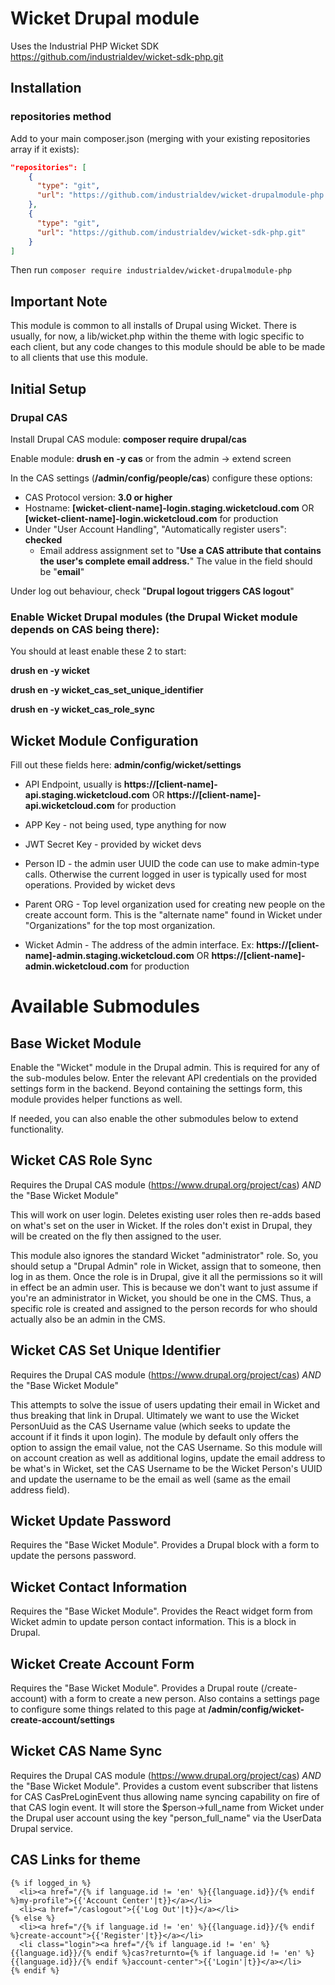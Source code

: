 # Wicket Drupal module

Uses the Industrial PHP Wicket SDK
https://github.com/industrialdev/wicket-sdk-php.git

## Installation

### repositories method

Add to your main composer.json (merging with your existing repositories array if it exists):

```json
"repositories": [
    {
      "type": "git",
      "url": "https://github.com/industrialdev/wicket-drupalmodule-php.git"
    },
    {
      "type": "git",
      "url": "https://github.com/industrialdev/wicket-sdk-php.git"
    }
]
```

Then run `composer require industrialdev/wicket-drupalmodule-php`



## Important Note

This module is common to all installs of Drupal using Wicket. There is usually, for now, a lib/wicket.php within the theme with logic specific to each client, but any code changes to this module should be able to be made to all clients that use this module.

## Initial Setup


### Drupal CAS
Install Drupal CAS module: **composer require drupal/cas**

Enable module: **drush en -y cas** or from the admin -> extend screen

In the CAS settings (**/admin/config/people/cas**) configure these options:
 - CAS Protocol version: **3.0 or higher**
 - Hostname: **[wicket-client-name]-login.staging.wicketcloud.com** OR **[wicket-client-name]-login.wicketcloud.com** for production 
 - Under "User Account Handling", "Automatically register users": **checked**
    - Email address assignment set to "**Use a CAS attribute that contains the user's complete email address.**" The value in the field should be "**email**"

Under log out behaviour, check "**Drupal logout triggers CAS logout**"


### Enable Wicket Drupal modules (the Drupal Wicket module depends on CAS being there):
You should at least enable these 2 to start:

**drush en -y wicket**

**drush en -y wicket_cas_set_unique_identifier**

**drush en -y wicket_cas_role_sync**




Wicket Module Configuration
------------------------
Fill out these fields here: **admin/config/wicket/settings**
 - API Endpoint, usually is **https://[client-name]-api.staging.wicketcloud.com** OR **https://[client-name]-api.wicketcloud.com** for production

 - APP Key - not being used, type anything for now
 
 - JWT Secret Key - provided by wicket devs
 
 - Person ID - the admin user UUID the code can use to make admin-type calls. Otherwise the current logged in user is typically used for most operations. Provided by wicket devs
 
 - Parent ORG - Top level organization used for creating new people on the create account form. This is the "alternate name" found in Wicket under "Organizations" for the top most organization. 
 
 - Wicket Admin - The address of the admin interface. Ex: **https://[client-name]-admin.staging.wicketcloud.com** OR **https://[client-name]-admin.wicketcloud.com** for production


# Available Submodules

## Base Wicket Module
Enable the "Wicket" module in the Drupal admin. This is required for any of the sub-modules below. Enter the relevant API credentials on the provided settings form in the backend. Beyond containing the settings form, this module provides helper functions as well.

If needed, you can also enable the other submodules below to extend functionality.

## Wicket CAS Role Sync

Requires the Drupal CAS module (https://www.drupal.org/project/cas) *AND* the "Base Wicket Module"

This will work on user login. Deletes existing user roles then re-adds based on what's set on the user in Wicket. If the roles don't exist in
Drupal, they will be created on the fly then assigned to the user.

This module also ignores the standard Wicket "administrator" role. So, you should setup a "Drupal Admin" role in Wicket, assign that to someone, then log in as them. Once the role is in Drupal, give it all the permissions so it will in effect be an admin user. This is because we don't want to just assume if you're an administrator in Wicket, you should be one in the CMS. Thus, a specific role is created and assigned to the person records for who should actually also be an admin in the CMS.

## Wicket CAS Set Unique Identifier

Requires the Drupal CAS module (https://www.drupal.org/project/cas) *AND* the "Base Wicket Module"

This attempts to solve the issue of users updating their email in Wicket and thus breaking that link in Drupal. Ultimately we want to use the Wicket PersonUuid as the CAS Username value (which seeks to update the account if it finds it upon login). The module by default only offers the option to assign the email value, not the CAS Username. So this module will on account creation as well as additional logins, update the email address to be what's in Wicket, set the CAS Username to be the Wicket Person's UUID and update the username to be the email as well (same as the email address field).

## Wicket Update Password

Requires the "Base Wicket Module". Provides a Drupal block with a form to update the persons password.

## Wicket Contact Information

Requires the "Base Wicket Module". Provides the React widget form from Wicket admin to update person contact information. This is a block in Drupal.

## Wicket Create Account Form

Requires the "Base Wicket Module". Provides a Drupal route (/create-account) with a form to create a new person. Also contains a settings page to configure some things related to this page at **/admin/config/wicket-create-account/settings**

## Wicket CAS Name Sync

Requires the Drupal CAS module (https://www.drupal.org/project/cas) *AND* the "Base Wicket Module". Provides a custom event subscriber that listens for CAS CasPreLoginEvent thus allowing name syncing capability on fire of that CAS login event. It will store the $person->full_name from Wicket under the Drupal user account using the key "person_full_name" via the UserData Drupal service.



## CAS Links for theme
```
{% if logged_in %}
  <li><a href="/{% if language.id != 'en' %}{{language.id}}/{% endif %}my-profile">{{'Account Center'|t}}</a></li>
  <li><a href="/caslogout">{{'Log Out'|t}}</a></li>
{% else %}
  <li><a href="/{% if language.id != 'en' %}{{language.id}}/{% endif %}create-account">{{'Register'|t}}</a></li>
  <li class="login"><a href="/{% if language.id != 'en' %}{{language.id}}/{% endif %}cas?returnto={% if language.id != 'en' %}{{language.id}}/{% endif %}account-center">{{'Login'|t}}</a></li>
{% endif %}
```


